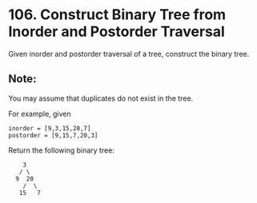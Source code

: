 # 106. Construct Binary Tree from Inorder and Postorder Traversal

Given inorder and postorder traversal of a tree, construct the binary tree.

## Note:
You may assume that duplicates do not exist in the tree.

For example, given
```
inorder = [9,3,15,20,7]
postorder = [9,15,7,20,3]
```
Return the following binary tree:
```
    3
   / \
  9  20
    /  \
   15   7
```
